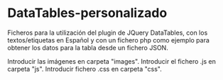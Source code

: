 # DataTables-personalizado
Ficheros para la utilización del plugin de JQuery DataTables, con los textos/etiquetas en Español y con un fichero php como ejemplo para obtener los datos para la tabla desde un fichero JSON.

Introducir las imágenes en carpeta "images".
Introducir el fichero .js en carpeta "js".
Introducir fichero .css en carpeta "css".
